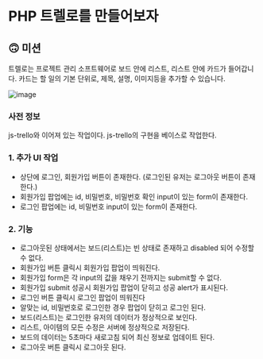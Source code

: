 # PHP 트렐로를 만들어보자

## 🙃 미션

트렐로는 프로젝트 관리 소프트웨어로 보드 안에 리스트, 리스트 안에 카드가 들어갑니다. 카드는 할 일의 기본 단위로, 제목, 설명, 이미지등을 추가할 수 있습니다.

![image](https://user-images.githubusercontent.com/32596517/150505335-07dc86a1-adf5-466e-b5df-9d2e4d933bae.png)

### 사전 정보
js-trello와 이어져 있는 작업이다. js-trello의 구현을 베이스로 작업한다.

### 1. 추가 UI 작업
- 상단에 로그인, 회원가입 버튼이 존재한다. (로그인된 유저는 로그아웃 버튼이 존재한다.)
- 회원가입 팝업에는 id, 비밀번호, 비밀번호 확인 input이 있는 form이 존재한다.
- 로그인 팝업에는 id, 비밀번호 input이 있는 form이 존재한다.

### 2. 기능
- 로그아웃된 상태에서는 보드(리스트)는 빈 상태로 존재하고 disabled 되어 수정할 수 없다.
- 회원가입 버튼 클릭시 회원가입 팝업이 띄워진다.
- 회원가입 form은 각 input의 값을 채우기 전까지는 submit할 수 없다.
- 회원가입 submit 성공시 회원가입 팝업이 닫히고 성공 alert가 표시된다.
- 로그인 버튼 클릭시 로그인 팝업이 띄워진다
- 알맞는 id, 비밀번호로 로그인한 경우 팝업이 닫히고 로그인 된다.
- 보드(리스트)는 로그인한 유저의 데이터가 정상적으로 보인다.
- 리스트, 아이템의 모든 수정은 서버에 정상적으로 저장된다.
- 보드의 데이터는 5초마다 새로고침 되어 최신 정보로 업데이트 된다.
- 로그아웃 버튼 클릭시 로그아웃 된다.